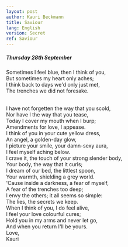 ```yaml
---
layout: post
author: Kauri Beckmann
title: Saviour
lang: English
version: Secret
ref: Saviour
---
```


##### Thursday 28th September

Sometimes I feel blue, then I think of you,<br>
But sometimes my heart only aches;<br>
I think back to days we'd only just met,<br>
The trenches we did not foresake.

<br>
I have not forgetten the way that you scold,<br>
Nor have I the way that you tease,<br>
Today I cover my mouth when I burp;<br>
Amendments for love, I appease.

<br>
I think of you in your cute yellow dress,<br>
An angel, a golden-day glow,<br>
I picture your smile, your damn-sexy aura,<br>
I feel myself aching below.

<br>
I crave it, the touch of your strong slender body,<br>
Your body, the way that it curls;<br>
I dream of our bed, the littlest spoon,<br>
Your warmth, shielding a grey world.

<br>
'Cause inside a darkness, a fear of myself,<br>
A fear of the trenches too deep;<br>
I envy the others; it all seems so simple:<br>
The lies, the secrets we keep.

<br>
When I think of you, I do feel alive,<br>
I feel your love colourful cures;<br>
Hold you in my arms and never let go,<br>
And when you return I'll be yours.

<br>
Love,<br>
Kauri

